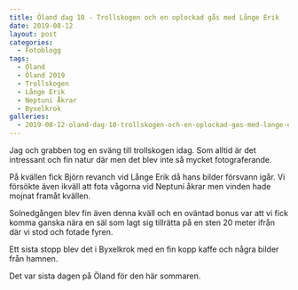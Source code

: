 ```yaml
---
title: Öland dag 10 - Trollskogen och en oplockad gås med Långe Erik
date: 2019-08-12
layout: post
categories:
  - Fotoblogg
tags:
  - Öland
  - Öland 2019
  - Trollskogen
  - Långe Erik
  - Neptuni Åkrar
  - Byxelkrok
galleries:
  - 2019-08-12-oland-dag-10-trollskogen-och-en-oplockad-gas-med-lange-erik
---
```


Jag och grabben tog en sväng till trollskogen idag. Som alltid är det intressant och fin natur där men det blev inte så mycket fotograferande.

På kvällen fick Björn revanch vid Långe Erik då hans bilder försvann igår. Vi försökte även ikväll att fota vågorna vid Neptuni åkrar men vinden hade mojnat framåt kvällen.  

Solnedgången blev fin även denna kväll och en oväntad bonus var att vi fick komma ganska nära en säl som lagt sig tillrätta på en sten 20 meter ifrån där vi stod och fotade fyren.

Ett sista stopp blev det i Byxelkrok med en fin kopp kaffe och några bilder från hamnen.

Det var sista dagen på Öland för den här sommaren.
